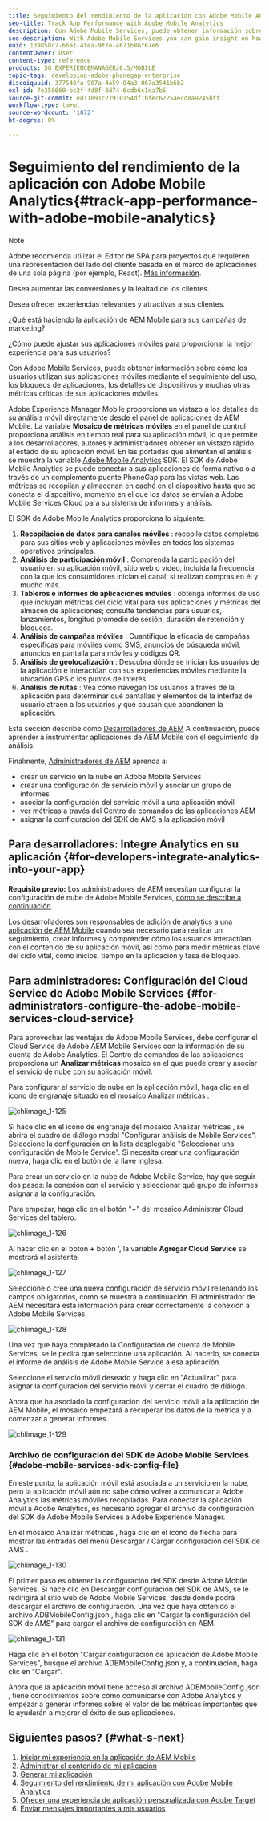```yaml
---
title: Seguimiento del rendimiento de la aplicación con Adobe Mobile Analytics
seo-title: Track App Performance with Adobe Mobile Analytics
description: Con Adobe Mobile Services, puede obtener información sobre cómo los usuarios utilizan sus aplicaciones móviles mediante el seguimiento del uso, los bloqueos de aplicaciones, los detalles de dispositivos y muchas otras métricas críticas de sus aplicaciones móviles. Siga esta página para obtener más información.
seo-description: With Adobe Mobile Services you can gain insight on how your users are using your mobile apps by tracking usage, app crashes, device details and so many other critical metrics for your mobile apps. Follow this page to learn more.
uuid: 139858c7-66a1-4fea-9f7e-4671b86f67e6
contentOwner: User
content-type: reference
products: SG_EXPERIENCEMANAGER/6.5/MOBILE
topic-tags: developing-adobe-phonegap-enterprise
discoiquuid: 377548fa-987a-4a59-84a3-067a3541b6b2
exl-id: 7e358660-bc2f-4d8f-8d74-6cdb6c1ea7b5
source-git-commit: ed11891c27910154df1bfec6225aecd8a9245bff
workflow-type: tm+mt
source-wordcount: '1072'
ht-degree: 0%

---
```


# Seguimiento del rendimiento de la aplicación con Adobe Mobile Analytics{#track-app-performance-with-adobe-mobile-analytics}

>[!NOTE]
>
>Adobe recomienda utilizar el Editor de SPA para proyectos que requieren una representación del lado del cliente basada en el marco de aplicaciones de una sola página (por ejemplo, React). [Más información](/help/sites-developing/spa-overview.md).

Desea aumentar las conversiones y la lealtad de los clientes.

Desea ofrecer experiencias relevantes y atractivas a sus clientes.

¿Qué está haciendo la aplicación de AEM Mobile para sus campañas de marketing?

¿Cómo puede ajustar sus aplicaciones móviles para proporcionar la mejor experiencia para sus usuarios?

Con Adobe Mobile Services, puede obtener información sobre cómo los usuarios utilizan sus aplicaciones móviles mediante el seguimiento del uso, los bloqueos de aplicaciones, los detalles de dispositivos y muchas otras métricas críticas de sus aplicaciones móviles.

Adobe Experience Manager Mobile proporciona un vistazo a los detalles de su análisis móvil directamente desde el panel de aplicaciones de AEM Mobile. La variable **Mosaico de métricas móviles** en el panel de control proporciona análisis en tiempo real para su aplicación móvil, lo que permite a los desarrolladores, autores y administradores obtener un vistazo rápido al estado de su aplicación móvil. En las portadas que alimentan el análisis se muestra la variable [Adobe Mobile Analytics](https://www.adobe.com/ca/solutions/digital-analytics/mobile-web-apps-analytics.html) SDK. El SDK de Adobe Mobile Analytics se puede conectar a sus aplicaciones de forma nativa o a través de un complemento puente PhoneGap para las vistas web. Las métricas se recopilan y almacenan en caché en el dispositivo hasta que se conecta el dispositivo, momento en el que los datos se envían a Adobe Mobile Services Cloud para su sistema de informes y análisis.

El SDK de Adobe Mobile Analytics proporciona lo siguiente:

1. **Recopilación de datos para canales móviles** : recopile datos completos para sus sitios web y aplicaciones móviles en todos los sistemas operativos principales.
1. **Análisis de participación móvil** : Comprenda la participación del usuario en su aplicación móvil, sitio web o vídeo, incluida la frecuencia con la que los consumidores inician el canal, si realizan compras en él y mucho más.
1. **Tableros e informes de aplicaciones móviles** : obtenga informes de uso que incluyan métricas del ciclo vital para sus aplicaciones y métricas del almacén de aplicaciones; consulte tendencias para usuarios, lanzamientos, longitud promedio de sesión, duración de retención y bloqueos.
1. **Análisis de campañas móviles** : Cuantifique la eficacia de campañas específicas para móviles como SMS, anuncios de búsqueda móvil, anuncios en pantalla para móviles y códigos QR.
1. **Análisis de geolocalización** : Descubra dónde se inician los usuarios de la aplicación e interactúan con sus experiencias móviles mediante la ubicación GPS o los puntos de interés.
1. **Análisis de rutas** : Vea cómo navegan los usuarios a través de la aplicación para determinar qué pantallas y elementos de la interfaz de usuario atraen a los usuarios y qué causan que abandonen la aplicación.

Esta sección describe cómo [Desarrolladores de AEM](#developers) A continuación, puede aprender a instrumentar aplicaciones de AEM Mobile con el seguimiento de análisis.

Finalmente, [Administradores de AEM](#administrators) aprenda a:

* crear un servicio en la nube en Adobe Mobile Services
* crear una configuración de servicio móvil y asociar un grupo de informes
* asociar la configuración del servicio móvil a una aplicación móvil
* ver métricas a través del Centro de comandos de las aplicaciones AEM
* asignar la configuración del SDK de AMS a la aplicación móvil

## Para desarrolladores: Integre Analytics en su aplicación {#for-developers-integrate-analytics-into-your-app}

**Requisito previo:** Los administradores de AEM necesitan configurar la configuración de nube de Adobe Mobile Services, [como se describe a continuación](#amscloudserviceconfig).

Los desarrolladores son responsables de [adición de analytics a una aplicación de AEM Mobile](/help/mobile/phonegap-add-analytics-to-apps.md) cuando sea necesario para realizar un seguimiento, crear informes y comprender cómo los usuarios interactúan con el contenido de su aplicación móvil, así como para medir métricas clave del ciclo vital, como inicios, tiempo en la aplicación y tasa de bloqueo.

## Para administradores: Configuración del Cloud Service de Adobe Mobile Services {#for-administrators-configure-the-adobe-mobile-services-cloud-service}

Para aprovechar las ventajas de Adobe Mobile Services, debe configurar el Cloud Service de Adobe AEM Mobile Services con la información de su cuenta de Adobe Analytics. El Centro de comandos de las aplicaciones proporciona un **Analizar métricas** mosaico en el que puede crear y asociar el servicio de nube con su aplicación móvil.

Para configurar el servicio de nube en la aplicación móvil, haga clic en el icono de engranaje situado en el mosaico Analizar métricas .

![chlimage_1-125](assets/chlimage_1-125.png)

Si hace clic en el icono de engranaje del mosaico Analizar métricas , se abrirá el cuadro de diálogo modal &quot;Configurar análisis de Mobile Services&quot;. Seleccione la configuración en la lista desplegable &quot;Seleccionar una configuración de Mobile Service&quot;. Si necesita crear una configuración nueva, haga clic en el botón de la llave inglesa.

Para crear un servicio en la nube de Adobe Mobile Service, hay que seguir dos pasos: la conexión con el servicio y seleccionar qué grupo de informes asignar a la configuración.

Para empezar, haga clic en el botón &quot;+&quot; del mosaico Administrar Cloud Services del tablero.

![chlimage_1-126](assets/chlimage_1-126.png)

Al hacer clic en el botón **+** botón &#39;, la variable **Agregar Cloud Service** se mostrará el asistente.

![chlimage_1-127](assets/chlimage_1-127.png)

Seleccione o cree una nueva configuración de servicio móvil rellenando los campos obligatorios, como se muestra a continuación. El administrador de AEM necesitará esta información para crear correctamente la conexión a Adobe Mobile Services.

![chlimage_1-128](assets/chlimage_1-128.png)

Una vez que haya completado la Configuración de cuenta de Mobile Services, se le pedirá que seleccione una aplicación. Al hacerlo, se conecta el informe de análisis de Adobe Mobile Service a esa aplicación.

Seleccione el servicio móvil deseado y haga clic en &quot;Actualizar&quot; para asignar la configuración del servicio móvil y cerrar el cuadro de diálogo.

Ahora que ha asociado la configuración del servicio móvil a la aplicación de AEM Mobile, el mosaico empezará a recuperar los datos de la métrica y a comenzar a generar informes.

![chlimage_1-129](assets/chlimage_1-129.png)

### Archivo de configuración del SDK de Adobe Mobile Services {#adobe-mobile-services-sdk-config-file}

En este punto, la aplicación móvil está asociada a un servicio en la nube, pero la aplicación móvil aún no sabe cómo volver a comunicar a Adobe Analytics las métricas móviles recopiladas. Para conectar la aplicación móvil a Adobe Analytics, es necesario agregar el archivo de configuración del SDK de Adobe Mobile Services a Adobe Experience Manager.

En el mosaico Analizar métricas , haga clic en el icono de flecha para mostrar las entradas del menú Descargar / Cargar configuración del SDK de AMS .

![chlimage_1-130](assets/chlimage_1-130.png)

El primer paso es obtener la configuración del SDK desde Adobe Mobile Services. Si hace clic en Descargar configuración del SDK de AMS, se le redirigirá al sitio web de Adobe Mobile Services, desde donde podrá descargar el archivo de configuración. Una vez que haya obtenido el archivo ADBMobileConfig.json , haga clic en &quot;Cargar la configuración del SDK de AMS&quot; para cargar el archivo de configuración en AEM.

![chlimage_1-131](assets/chlimage_1-131.png)

Haga clic en el botón &quot;Cargar configuración de aplicación de Adobe Mobile Services&quot;, busque el archivo ADBMobileConfig.json y, a continuación, haga clic en &quot;Cargar&quot;.

Ahora que la aplicación móvil tiene acceso al archivo ADBMobileConfig.json , tiene conocimientos sobre cómo comunicarse con Adobe Analytics y empezar a generar informes sobre el valor de las métricas importantes que le ayudarán a mejorar el éxito de sus aplicaciones.

## Siguientes pasos? {#what-s-next}

1. [Iniciar mi experiencia en la aplicación de AEM Mobile](/help/mobile/starting-aem-phonegap-app.md)
1. [Administrar el contenido de mi aplicación](/help/mobile/phonegap-manage-app-content.md)
1. [Generar mi aplicación](/help/mobile/building-app-mobile-phonegap.md)
1. [Seguimiento del rendimiento de mi aplicación con Adobe Mobile Analytics](/help/mobile/phonegap-intro-to-app-analytics.md)
1. [Ofrecer una experiencia de aplicación personalizada con Adobe Target](/help/mobile/phonegap-aem-mobile-content-personalization.md)
1. [Enviar mensajes importantes a mis usuarios](/help/mobile/phonegap-push-notifications.md)
